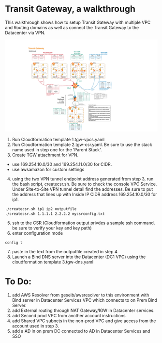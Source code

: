 # Transit Gateway, a walkthrough

This walkthrough shows how to setup Transit Gateway with multiple VPC and Routing domains as well as connect the Transit Gateway to the Datacenter via VPN.

![Speficy Details Screenshot](./images/hybrid-diagram.png)

1. Run Cloudformation template 1.tgw-vpcs.yaml
2. Run Cloudformation template 2.tgw-csr.yaml. Be sure to use the stack name used in step one for the 'Parent Stack'.
3. Create TGW attachment for VPN.

- use 169.254.10.0/30 and 169.254.11.0/30 for CIDR.
- use awsamazon for custom settings

4. using the two VPN tunnel endpoint address generated from step 3, run the bash script, createcsr.sh. Be sure to check the console VPC Service. Under Site-to-Site VPN tunnel detail find the addresses. Be sure to put the address that lines up with Inside IP CIDR address 169.254.10.0/30 for ip1.

```
./createcsr.sh ip1 ip2 outputfile
./createcsr.sh 1.1.1.1 2.2.2.2 mycsrconfig.txt
```

5. ssh to the CSR (Cloudformation output privdes a sample ssh command. be sure to verify your key and key path)
6. enter configuration mode

```
config t
```

7. paste in the text from the outputfile created in step 4.
8. Launch a Bind DNS server into the Datacenter (DC1 VPC) using the cloudformation template 3.tgw-dns.yaml

# To Do:

1. add AWS Resolver from geseib/awsresolver to this environment with Bind server in Datacenter Services VPC which connects to on Prem Bind Server.
2. add External routing through NAT Gateway/IGW in Datacenter services.
3. add Second prod VPC from another account instructions
4. add Shared VPC subnets in the non-prod VPC and give access from the account used in step 3.
5. add a AD in on prem DC connected to AD in Datacenter Services and SSO
